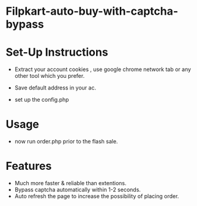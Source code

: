 # Filpkart-auto-buy-with-captcha-bypass

  # Set-Up Instructions

  * Extract your account cookies ,
     use google chrome network tab or any other tool which you prefer.

  * Save default address in your ac.

  * set up the config.php

  # Usage

  * now run order.php prior to the flash sale.

  # Features
  
  * Much more faster & reliable than extentions.
  * Bypass captcha automatically within 1-2 seconds.
  * Auto refresh the page to increase the possibility of placing order.
